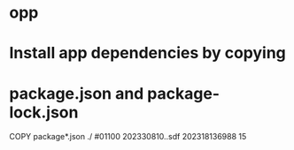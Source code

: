# opp
# Install app dependencies by copying
# package.json and package-lock.json
COPY package*.json ./
#01100
202330810..sdf
202318136988
15
